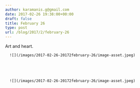 ```yaml
---
author: karamanis.g@gmail.com
date: 2017-02-26 19:38:00+00:00
draft: false
title: February 26
type: post
url: /blog/2017/2/february-26
---
```


Art and heart.


  
      ![](/images/2017-02-26-20172february-26/image-asset.jpeg)

  


  
      ![](/images/2017-02-26-20172february-26/image-asset.jpeg)

